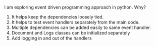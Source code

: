 
I am exploring event driven programming approach in python. 
Why?
1. It helps keep the dependencies loosely tied. 
2. It helps to test event handlers separately from the main code. 
3. Multiple dependencies can be added easily to same event handler. 
4. Document and Logs classes can be initialized separately 
5. Add logging in and out of the handlers 

